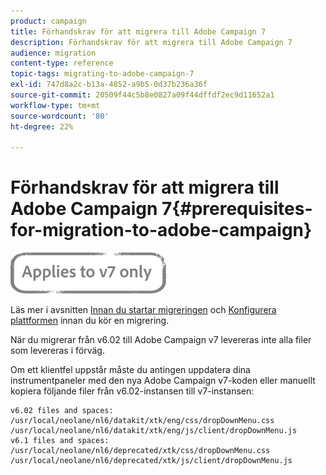```yaml
---
product: campaign
title: Förhandskrav för att migrera till Adobe Campaign 7
description: Förhandskrav för att migrera till Adobe Campaign 7
audience: migration
content-type: reference
topic-tags: migrating-to-adobe-campaign-7
exl-id: 747d8a2c-b13a-4852-a9b5-0d37b236a36f
source-git-commit: 20509f44c5b8e0827a09f44dffdf2ec9d11652a1
workflow-type: tm+mt
source-wordcount: '80'
ht-degree: 22%

---
```


# Förhandskrav för att migrera till Adobe Campaign 7{#prerequisites-for-migration-to-adobe-campaign}

![](../../assets/v7-only.svg)

Läs mer i avsnitten [Innan du startar migreringen](../../migration/using/before-starting-migration.md) och [Konfigurera plattformen](../../migration/using/configuring-your-platform.md) innan du kör en migrering.

När du migrerar från v6.02 till Adobe Campaign v7 levereras inte alla filer som levereras i förväg.

Om ett klientfel uppstår måste du antingen uppdatera dina instrumentpaneler med den nya Adobe Campaign v7-koden eller manuellt kopiera följande filer från v6.02-instansen till v7-instansen:

```
v6.02 files and spaces:
/usr/local/neolane/nl6/datakit/xtk/eng/css/dropDownMenu.css
/usr/local/neolane/nl6/datakit/xtk/eng/js/client/dropDownMenu.js
v6.1 files and spaces:
/usr/local/neolane/nl6/deprecated/xtk/css/dropDownMenu.css
/usr/local/neolane/nl6/deprecated/xtk/js/client/dropDownMenu.js  
```
